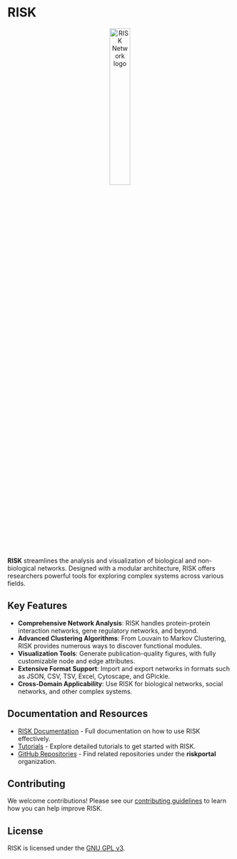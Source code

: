 # RISK

<p align="center">
  <img src="https://i.imgur.com/8TleEJs.png" width="30%" alt="RISK Network logo" />
</p>

**RISK** streamlines the analysis and visualization of biological and non-biological networks. Designed with a modular architecture, RISK offers researchers powerful tools for exploring complex systems across various fields.

## Key Features
- **Comprehensive Network Analysis**: RISK handles protein-protein interaction networks, gene regulatory networks, and beyond.
- **Advanced Clustering Algorithms**: From Louvain to Markov Clustering, RISK provides numerous ways to discover functional modules.
- **Visualization Tools**: Generate publication-quality figures, with fully customizable node and edge attributes.
- **Extensive Format Support**: Import and export networks in formats such as JSON, CSV, TSV, Excel, Cytoscape, and GPickle.
- **Cross-Domain Applicability**: Use RISK for biological networks, social networks, and other complex systems.

## Documentation and Resources
- [RISK Documentation](#) - Full documentation on how to use RISK effectively.
- [Tutorials](#) - Explore detailed tutorials to get started with RISK.
- [GitHub Repositories](https://github.com/riskportal) - Find related repositories under the **riskportal** organization.

## Contributing
We welcome contributions! Please see our [contributing guidelines](#) to learn how you can help improve RISK.

## License
RISK is licensed under the [GNU GPL v3](https://www.gnu.org/licenses/gpl-3.0.en.html).

